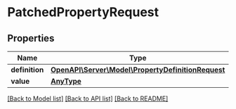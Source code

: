 # PatchedPropertyRequest

## Properties
Name | Type | Description | Notes
------------ | ------------- | ------------- | -------------
**definition** | [**OpenAPI\Server\Model\PropertyDefinitionRequest**](PropertyDefinitionRequest.md) |  | [optional] 
**value** | [**AnyType**](AnyType.md) |  | [optional] 

[[Back to Model list]](../README.md#documentation-for-models) [[Back to API list]](../README.md#documentation-for-api-endpoints) [[Back to README]](../README.md)


